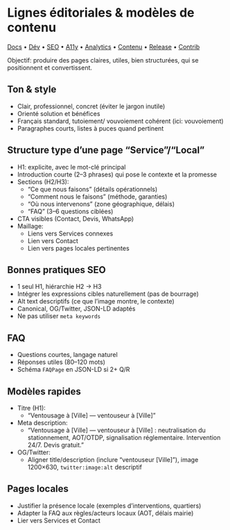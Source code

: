 # Lignes éditoriales & modèles de contenu
[Docs](./README.md) • [Dév](./DEVELOPMENT.md) • [SEO](./SEO_GUIDE.md) • [A11y](./ACCESSIBILITY.md) • [Analytics](./ANALYTICS_GA4.md) • [Contenu](./CONTENT_GUIDELINES.md) • [Release](./RELEASE_CHECKLIST.md) • [Contrib](./CONTRIBUTING.md)

Objectif: produire des pages claires, utiles, bien structurées, qui se positionnent et convertissent.

## Ton & style

- Clair, professionnel, concret (éviter le jargon inutile)
- Orienté solution et bénéfices
- Français standard, tutoiement/ vouvoiement cohérent (ici: vouvoiement)
- Paragraphes courts, listes à puces quand pertinent

## Structure type d’une page “Service”/“Local”

- H1: explicite, avec le mot-clé principal
- Introduction courte (2–3 phrases) qui pose le contexte et la promesse
- Sections (H2/H3):
  - “Ce que nous faisons” (détails opérationnels)
  - “Comment nous le faisons” (méthode, garanties)
  - “Où nous intervenons” (zone géographique, délais)
  - “FAQ” (3–6 questions ciblées)
- CTA visibles (Contact, Devis, WhatsApp)
- Maillage:
  - Liens vers Services connexes
  - Lien vers Contact
  - Lien vers pages locales pertinentes

## Bonnes pratiques SEO

- 1 seul H1, hiérarchie H2 → H3
- Intégrer les expressions cibles naturellement (pas de bourrage)
- Alt text descriptifs (ce que l’image montre, le contexte)
- Canonical, OG/Twitter, JSON-LD adaptés
- Ne pas utiliser `meta keywords`

## FAQ

- Questions courtes, langage naturel
- Réponses utiles (80–120 mots)
- Schéma `FAQPage` en JSON-LD si 2+ Q/R

## Modèles rapides

- Titre (H1):
  - “Ventousage à [Ville] — ventouseur à [Ville]”
- Meta description:
  - “Ventousage à [Ville] — ventouseur à [Ville] : neutralisation du stationnement, AOT/OTDP, signalisation réglementaire. Intervention 24/7. Devis gratuit.”
- OG/Twitter:
  - Aligner title/description (inclure “ventouseur [Ville]”), image 1200×630, `twitter:image:alt` descriptif

## Pages locales

- Justifier la présence locale (exemples d’interventions, quartiers)
- Adapter la FAQ aux règles/acteurs locaux (AOT, délais mairie)
- Lier vers Services et Contact